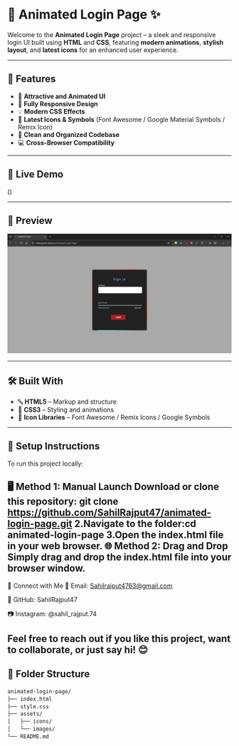 # 🔐 Animated Login Page ✨

Welcome to the **Animated Login Page** project – a sleek and responsive login UI built using **HTML** and **CSS**, featuring **modern animations**, **stylish layout**, and **latest icons** for an enhanced user experience.

---

## 🚀 Features

- 🌟 **Attractive and Animated UI**
- 📱 **Fully Responsive Design**
- 💡 **Modern CSS Effects**
- 🔣 **Latest Icons & Symbols** (Font Awesome / Google Material Symbols / Remix Icon)
- 🧩 **Clean and Organized Codebase**
- 💻 **Cross-Browser Compatibility**

---
## 🔗 Live Demo
()


---

## 📸 Preview
<img src="login.png">

---

## 🛠️ Built With

- 🔤 **HTML5** – Markup and structure
- 🎨 **CSS3** – Styling and animations
- 🧿 **Icon Libraries** – Font Awesome / Remix Icons / Google Symbols

---
## 🔧 Setup Instructions
To run this project locally:

🖥️ Method 1: Manual Launch
Download or clone this repository:
git clone https://github.com/SahilRajput47/animated-login-page.git
2.Navigate to the folder:cd animated-login-page
3.Open the index.html file in your web browser.
🌐 Method 2: Drag and Drop
Simply drag and drop the index.html file into your browser window.
---
🔗 Connect with Me
📧 Email: Sahilrajput4763@gmail.com

🐙 GitHub: SahilRajput47

📷 Instagram: @sahil_rajput.74

Feel free to reach out if you like this project, want to collaborate, or just say hi! 😊
---


## 📁 Folder Structure

```bash
animated-login-page/
├── index.html
├── style.css
├── assets/
│   ├── icons/
│   └── images/
└── README.md


